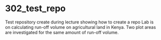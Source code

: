# 302_test_repo
Test repository create during lecture showing how to create a repo
Lab is on calculating run-off volume on agricultural land in Kenya. 
Two plot areas are investigated for the same amount of run-off volume.
